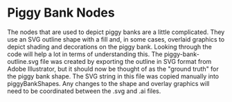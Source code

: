 Piggy Bank Nodes
================

The nodes that are used to depict piggy banks are a little complicated. They use an SVG outline shape with a fill and,
in some cases, overlaid graphics to depict shading and decorations on the piggy bank. Looking through the code will
help a lot in terms of understanding this. The piggy-bank-outline.svg file was created by exporting the outline in SVG
format from Adobe Illustrator, but it should now be thought of as the "ground truth" for the piggy bank shape. The SVG
string in this file was copied manually into piggyBankShapes. Any changes to the shape and overlay graphics will need
to be coordinated between the .svg and .ai files.

